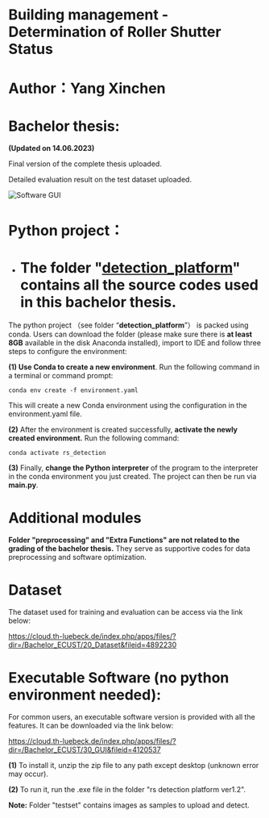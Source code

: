 # Building management - Determination of Roller Shutter Status

# Author：Yang Xinchen

# Bachelor thesis:

**(Updated on 14.06.2023)**

Final version of the complete thesis uploaded.

Detailed evaluation result on the test dataset uploaded.
               
![Software GUI](GUI_screenshot.png)

# Python project：

- # The folder "[detection_platform](https://git.mylab.th-luebeck.de/xinchen.yang/building-management-machine-vision/-/tree/main/detection_platform)" contains all the source codes used in this bachelor thesis.

The python project （see folder “**detection_platform**”） is packed using conda. Users can download the folder (please make sure there is **at least 8GB** available in the disk Anaconda installed), import to IDE and follow three steps to configure the environment:

**(1) Use Conda to create a new environment**. Run the following command in a terminal or command prompt:

    conda env create -f environment.yaml

This will create a new Conda environment using the configuration in the environment.yaml file.

**(2)** After the environment is created successfully, **activate the newly created environment.** Run the following command:

    conda activate rs_detection

**(3)** Finally, **change the Python interpreter** of the program to the interpreter in the conda environment you just created. The project can then be run via **main.py**.

# Additional modules

**Folder "preprocessing" and "Extra Functions" are not related to the grading of the bachelor thesis.** They serve as supportive codes for data preprocessing and software optimization.

# Dataset

The dataset used for training and evaluation can be access via the link below:

https://cloud.th-luebeck.de/index.php/apps/files/?dir=/Bachelor_ECUST/20_Dataset&fileid=4892230

# Executable Software (no python environment needed):

For common users, an executable software version is provided with all the features. It can be downloaded via the link below:

https://cloud.th-luebeck.de/index.php/apps/files/?dir=/Bachelor_ECUST/30_GUI&fileid=4120537

**(1)** To install it, unzip the zip file to any path except desktop (unknown error may occur). 

**(2)** To run it, run the .exe file in the folder "rs detection platform ver1.2".

**Note:** Folder "testset" contains images as samples to upload and detect.
